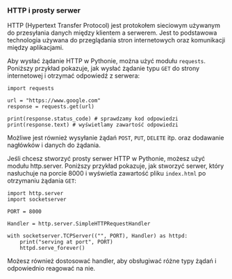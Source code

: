 
### HTTP i prosty serwer

HTTP (Hypertext Transfer Protocol) jest protokołem sieciowym używanym do przesyłania danych między klientem a serwerem. Jest to podstawowa technologia używana do przeglądania stron internetowych oraz komunikacji między aplikacjami.

Aby wysłać żądanie HTTP w Pythonie, można użyć modułu `requests`. Poniższy przykład pokazuje, jak wysłać żądanie typu `GET` do strony internetowej i otrzymać odpowiedź z serwera:

    import requests

    url = "https://www.google.com"
    response = requests.get(url)

    print(response.status_code) # sprawdzamy kod odpowiedzi
    print(response.text) # wyświetlamy zawartość odpowiedzi

Możliwe jest również wysyłanie żądań `POST`, `PUT`, `DELETE` itp. oraz dodawanie nagłówków i danych do żądania.

Jeśli chcesz stworzyć prosty serwer HTTP w Pythonie, możesz użyć modułu http.server. Poniższy przykład pokazuje, jak stworzyć serwer, który nasłuchuje na porcie 8000 i wyświetla zawartość pliku `index.html` po otrzymaniu żądania `GET`:

    import http.server
    import socketserver

    PORT = 8000

    Handler = http.server.SimpleHTTPRequestHandler

    with socketserver.TCPServer(("", PORT), Handler) as httpd:
        print("serving at port", PORT)
        httpd.serve_forever()

Możesz również dostosować handler, aby obsługiwać różne typy żądań i odpowiednio reagować na nie.
